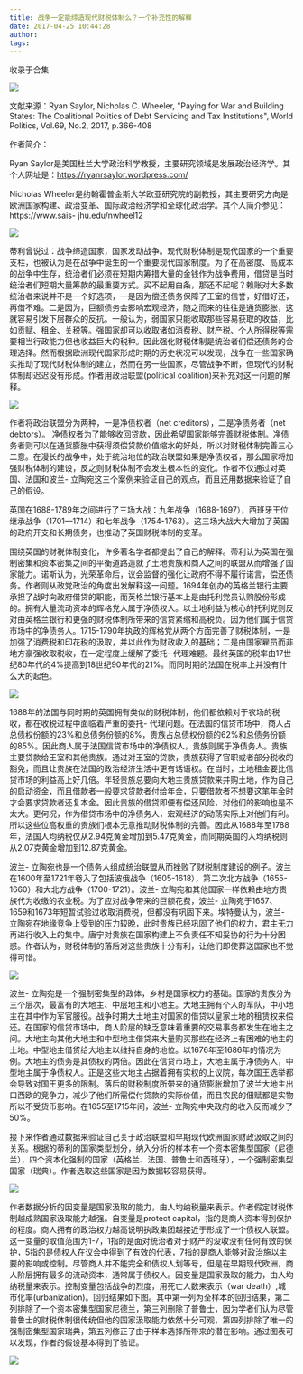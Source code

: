 ```yaml
---
title: 战争一定能缔造现代财税体制么？一个补充性的解释
date: 2017-04-25 10:44:28
author: 
tags: 
---
```



收录于合集

<img src='/images/672/2.gif' width='auto' />

文献来源：Ryan Saylor, Nicholas C. Wheeler, "Paying for War and Building States:
The Coalitional Politics of Debt Servicing and Tax Institutions", World
Politics, Vol.69, No.2, 2017, p.366-408

  

作者简介：

Ryan
Saylor是美国杜兰大学政治科学教授，主要研究领域是发展政治经济学。其个人网址是：https://ryanrsaylor.wordpress.com/

Nicholas
Wheeler是约翰霍普金斯大学欧亚研究院的副教授，其主要研究方向是欧洲国家构建、政治变革、国际政治经济学和全球化政治学。其个人简介参见：https://www.sais-
jhu.edu/nwheel12

<img src='/images/672/3.gif' width='auto' />

  

蒂利曾说过：战争缔造国家，国家发动战争。现代财税体制是现代国家的一个重要支柱，也被认为是在战争中诞生的一个重要现代国家制度。为了在高密度、高成本的战争中生存，统治者们必须在短期内筹措大量的金钱作为战争费用，借贷是当时统治者们短期大量筹款的最重要方式。买不起用白条，那还不起呢？赖账对大多数统治者来说并不是一个好选项，一是因为偿还债务保障了王室的信誉，好借好还，再借不难。二是因为，巨额债务会影响宏观经济，随之而来的往往是通货膨胀，这就容易引发下层群众的反抗。一般认为，弱国家只能收取那些容易获取的收益，比如贡赋、租金、关税等。强国家却可以收取诸如消费税、财产税、个人所得税等需要相当行政能力但也收益巨大的税种。因此强化财税体制是统治者们偿还债务的合理选择。然而根据欧洲现代国家形成时期的历史状况可以发现，战争在一些国家确实推动了现代财税体制的建立，然而在另一些国家，尽管战争不断，但现代的财税体制却迟迟没有形成。作者用政治联盟(political
coalition)来补充对这一问题的解释。

![](/images/672/4.jpeg)

  

作者将政治联盟分为两种，一是净债权者（net creditors），二是净债务者（net debtors）。
净债权者为了能够收回贷款，因此希望国家能够完善财税体制。净债务者则可以在通货膨胀中获得须偿贷款价值缩水的好处，所以对财税体制完善三心二意。在漫长的战争中，处于统治地位的政治联盟如果是净债权者，那么国家将加强财税体制的建设，反之则财税体制不会发生根本性的变化。作者不仅通过对英国、法国和波兰-
立陶宛这三个案例来验证自己的观点，而且还用数据来验证了自己的假设。

英国在1688-1789年之间进行了三场大战：九年战争（1688-1697），西班牙王位继承战争（1701—1714）和七年战争（1754-1763）。这三场大战大大增加了英国的政府开支和长期债务，也推动了英国财税体制的变革。

围绕英国的财税体制变化，许多著名学者都提出了自己的解释。蒂利认为英国在强制密集和资本密集之间的平衡道路造就了土地贵族和商人之间的联盟从而增强了国家能力。诺斯认为，光荣革命后，议会监督的强化让政府不得不履行诺言，偿还债务。作者则从政党政治的角度出发解释这一问题。1694年创办的英格兰银行主要承担了战时向政府借贷的职能，而英格兰银行基本上是由托利党员认购股份形成的。拥有大量流动资本的辉格党人属于净债权人。以土地利益为核心的托利党则反对由英格兰银行和更强的财税体制所带来的信贷紧缩和高税负。因为他们属于信贷市场中的净债务人。1715-1790年执政的辉格党从两个方面完善了财税体制，一是加强了消费税和印花税的汲取，并以此作为财政收入的基础；二是由国家雇员而非地方豪强收取税收，在一定程度上缓解了委托-
代理难题。最终英国的税率由17世纪80年代的4%提高到18世纪90年代的21%。而同时期的法国在税率上并没有什么大的起色。

  

![](/images/672/5.jpeg)

  

1688年的法国与同时期的英国拥有类似的财税体制，他们都依赖对于农场的税收，都在收税过程中面临着严重的委托-
代理问题。在法国的信贷市场中，商人占总债权份额的23%和总债务份额的8%，贵族占总债权份额的62%和总债务份额的85%。因此商人属于法国信贷市场中的净债权人，贵族则属于净债务人。贵族主要贷款给王室和其他贵族。通过对王室的贷款，贵族获得了官职或者部分税收的豁免，而且让贵族在法国的政治经济生活中更有话语权。在当时，土地租金要比信贷市场的利益高上好几倍。年轻贵族总要向大地主贵族贷款来并购土地，作为自己的启动资金，而且借款者一般要求贷款者付给年金，只要借款者不想要这笔年金时才会要求贷款者还复本金。因此贵族的借贷即便有偿还风险，对他们的影响也是不太大。更何况，作为借贷市场中的净债务人，宏观经济的动荡实际上对他们有利。所以这些位高权重的贵族们根本无意推动财税体制的完善。因此从1688年至1788年，法国人均纳税仅从2.94克黄金增加到5.47克黄金，而同期英国的人均纳税则从2.07克黄金增加到12.87克黄金。

波兰-
立陶宛也是一个债务人组成统治联盟从而挫败了财税制度建设的例子。波兰在1600年至1721年卷入了包括波俄战争（1605-1618），第二次北方战争（1655-1660）和大北方战争（1700-1721）。波兰-
立陶宛和其他国家一样依赖由地方贵族代为收缴的农业税。为了应对战争带来的巨额花费，波兰-
立陶宛于1657、1659和1673年短暂试验过收取消费税，但都没有巩固下来。埃特曼认为，波兰-
立陶宛在地缘竞争上受到的压力较晚，此时贵族已经巩固了他们的权力，君主无力再进行收入上的集中。唐宁对贵族在国家构建上不负责任不知妥协的行为十分困惑。作者认为，财税体制的落后对这些贵族十分有利，让他们即使葬送国家也不觉得可惜。

![](/images/672/6.jpeg)

  

波兰-
立陶宛是一个强制密集型的政体，乡村是国家权力的基础。国家的贵族分为三个层次，最富有的大地主、中层地主和小地主。大地主拥有个人的军队，中小地主在其中作为军官服役。战争时期大土地主对国家的借贷以皇家土地的租赁权来偿还。在国家的信贷市场中，商人阶层的缺乏意味着重要的交易事务都发生在地主之间。大地主向其他大地主和中型地主借贷来大量购买那些在经济上有困难的地主的土地。中型地主借贷给大地主以维持自身的地位。以1676年至1686年的情况为例。大地主的债务是其债权的两倍。因此在信贷市场上，大地主属于净债务人，中型地主属于净债权人。正是这些大地主占据着拥有实权的上议院，每次国王选举都会导致对国王更多的限制。落后的财税制度所带来的通货膨胀增加了波兰大地主出口西欧的竞争力，减少了他们所需偿付贷款的实际价值，而且农民的佃赋都是实物所以不受货币影响。在1655至1715年间，波兰-
立陶宛中央政府的收入反而减少了50%。

接下来作者通过数据来验证自己关于政治联盟和早期现代欧洲国家财政汲取之间的关系。根据的蒂利的国家类型划分，纳入分析的样本有一个资本密集型国家（尼德兰），四个资本化强制的国家（英格兰、法国、普鲁士和西班牙），一个强制密集型国家（瑞典）。作者选取这些国家是因为数据较容易获得。

![](/images/672/7.jpeg)

作者数据分析的因变量是国家汲取的能力，由人均纳税量来表示。作者假定财税体制越成熟国家汲取能力越强。自变量是protect
capital，指的是商人资本得到保护的程度。商人拥有的政治权力越高说明执政集团越接近于形成了一个债权人联盟。这一变量的取值范围为1-7，1指的是面对统治者对于财产的没收没有任何有效的保护，5指的是债权人在议会中得到了有效的代表，7指的是商人能够对政治施以主要的影响或控制。尽管商人并不能完全和债权人划等号，但是在早期现代欧洲，商人阶层拥有最多的流动资本，通常属于债权人。因变量是国家汲取的能力，由人均纳税量来表示。控制变量包括战争的烈度，用死亡人数来表示（war
death）,城市化率(urbanization)。回归结果如下图。其中第一列为全样本的回归结果，第二列排除了一个资本密集型国家尼德兰，第三列删除了普鲁士，因为学者们认为尽管普鲁士的财税体制很传统但他的国家汲取能力依然十分可观，第四列排除了唯一的强制密集型国家瑞典，第五列修正了由于样本选择所带来的潜在影响。通过图表可以发现，作者的假设基本得到了验证。

![](/images/672/8.png)

  

